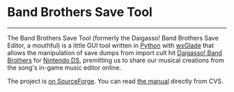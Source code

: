 # Band Brothers Save Tool

----

The Band Brothers Save Tool (formerly the Daigasso! Band Brothers
Save Editor, a mouthful) is a little GUI tool written in [Python][1]
with [wxGlade][2] that allows the manipulation of save dumps from
import cult hit [Daigasso! Band Brothers][3] for [Nintendo DS][4],
premitting us to share our musical creations from the song's in-game
music editor online.

The project is [on SourceForge][5].  You can read [the manual][6]
directly from CVS.

[1]: http://www.python.org/
[2]: http://wxglade.sourceforge.net/
[3]: http://www.nintendo.co.jp/ds/abbj/
[4]: http://www.nintendo.com/ds
[5]: http://sourceforge.net/projects/dbbsed/
[6]: http://dbbsed.cvs.sourceforge.net/viewvc/dbbsed/dbbsed/doc/manual.html

